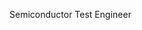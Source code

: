 Semiconductor Test Engineer 
<!---
chiptester/chiptester is a ✨ special ✨ repository because its `README.md` (this file) appears on your GitHub profile.
You can click the Preview link to take a look at your changes.
--->
